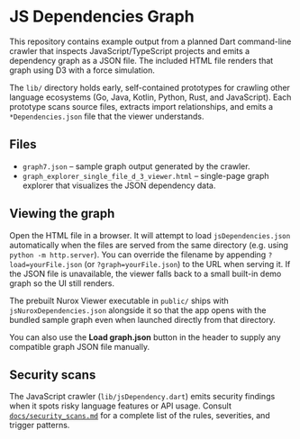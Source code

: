 # JS Dependencies Graph

This repository contains example output from a planned Dart command-line crawler
that inspects JavaScript/TypeScript projects and emits a dependency graph as a
JSON file. The included HTML file renders that graph using D3 with a force
simulation.

The `lib/` directory holds early, self-contained prototypes for crawling other
language ecosystems (Go, Java, Kotlin, Python, Rust, and JavaScript). Each
prototype scans source files, extracts import relationships, and emits a
`*Dependencies.json` file that the viewer understands.

## Files

- `graph7.json` – sample graph output generated by the crawler.
- `graph_explorer_single_file_d_3_viewer.html` – single-page graph explorer that
  visualizes the JSON dependency data.

## Viewing the graph

Open the HTML file in a browser. It will attempt to load `jsDependencies.json`
automatically when the files are served from the same directory (e.g. using
`python -m http.server`). You can override the filename by appending
`?load=yourFile.json` (or `?graph=yourFile.json`) to the URL when serving it.
If the JSON file is unavailable, the viewer falls back to a small built-in demo
graph so the UI still renders.

The prebuilt Nurox Viewer executable in `public/` ships with
`jsNuroxDependencies.json` alongside it so that the app opens with the bundled
sample graph even when launched directly from that directory.

You can also use the **Load graph.json** button in the header to supply any
compatible graph JSON file manually.

## Security scans

The JavaScript crawler (`lib/jsDependency.dart`) emits security findings when it
spots risky language features or API usage. Consult
[`docs/security_scans.md`](docs/security_scans.md) for a complete list of the
rules, severities, and trigger patterns.
